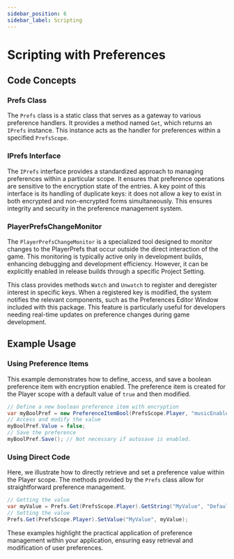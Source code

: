 ```yaml
---
sidebar_position: 6
sidebar_label: Scripting
---
```


# Scripting with Preferences

## Code Concepts

### Prefs Class

The `Prefs` class is a static class that serves as a gateway to various preference handlers. It provides a method named `Get`, which returns an `IPrefs` instance. This instance acts as the handler for preferences within a specified `PrefsScope`.

### IPrefs Interface

The `IPrefs` interface provides a standardized approach to managing preferences within a particular scope. It ensures that preference operations are sensitive to the encryption state of the entries. A key point of this interface is its handling of duplicate keys: it does not allow a key to exist in both encrypted and non-encrypted forms simultaneously. This ensures integrity and security in the preference management system.

### PlayerPrefsChangeMonitor

The `PlayerPrefsChangeMonitor` is a specialized tool designed to monitor changes to the PlayerPrefs that occur outside the direct interaction of the game. This monitoring is typically active only in development builds, enhancing debugging and development efficiency. However, it can be explicitly enabled in release builds through a specific Project Setting.

This class provides methods `Watch` and `Unwatch` to register and deregister interest in specific keys. When a registered key is modified, the system notifies the relevant components, such as the Preferences Editor Window included with this package. This feature is particularly useful for developers needing real-time updates on preference changes during game development.

## Example Usage

### Using Preference Items

This example demonstrates how to define, access, and save a boolean preference item with encryption enabled. The preference item is created for the Player scope with a default value of `true` and then modified.

```csharp
// Define a new boolean preference item with encryption 
var myBoolPref = new PreferenceItemBool(PrefsScope.Player, "musicEnabled", true, true, encrypt: true);  
// Access and modify the value 
myBoolPref.Value = false;  
// Save the preference
myBoolPref.Save(); // Not necessary if autosave is enabled.
```

### Using Direct Code

Here, we illustrate how to directly retrieve and set a preference value within the Player scope. The methods provided by the `Prefs` class allow for straightforward preference management.

```csharp
// Getting the value
var myValue = Prefs.Get(PrefsScope.Player).GetString("MyValue", "Default Value");
// Setting the value
Prefs.Get(PrefsScope.Player).SetValue("MyValue", myValue);
```

These examples highlight the practical application of preference management within your application, ensuring easy retrieval and modification of user preferences.
